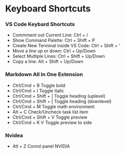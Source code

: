 # Keyboard Shortcuts

### VS Code Keybard Shortcuts

- Commment out Current Line: Ctrl + /
- Show Command Palette: Ctrl + Shift + P
- Create New Terminal inside VS Code: Ctrl + Shift + '
- Move a line up or down: Ctrl + Up/Down
- Select Multiple Lines: Ctrl + Shift + Up/Down
- Copy a line: Alt + Shift + Up/Down


### Markdown All In One Extension

- Ctrl/Cmd + B	Toggle bold
- Ctrl/Cmd + I	Toggle italic
- Ctrl/Cmd + Shift + ]	Toggle heading (uplevel)
- Ctrl/Cmd + Shift + [	Toggle heading (downlevel)
- Ctrl/Cmd + M	Toggle math environment
- Alt + C	Check/Uncheck task list item
- Ctrl/Cmd + Shift + V	Toggle preview
- Ctrl/Cmd + K V	Toggle preview to side

### Nvidea

- Atl + Z Conrol panel NVIDIA
